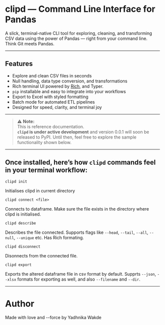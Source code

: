 # clipd — Command Line Interface for Pandas

A slick, terminal-native CLI tool for exploring, cleaning, and transforming CSV data using the power of Pandas — right from your command line.  
Think Git meets Pandas.

---

## Features

- Explore and clean CSV files in seconds
- Null handling, data type conversion, and transformations
- Rich terminal UI powered by [Rich](https://github.com/Textualize/rich), and Typer.
- `pip` installable and easy to integrate into your workflows
- Export to Excel with styled formatting
- Batch mode for automated ETL pipelines
- Designed for speed, clarity, and terminal joy

---

> ⚠️ **Note:**  
> This is reference documentation.  
> **`clipd` is under active development** and version 0.0.1 will soon be released to PyPI.
> Until then, feel free to explore the sample functionality shown below.

---

## Once installed, here’s how `clipd` commands feel in your terminal workflow:

```
clipd init
```
Initialises clipd in current directory

```
clipd connect <file>
```
Connects to dataframe. Make sure the file exists in the directory where clipd is initialised.

```
clipd describe
```
Describes the file connected. 
Supports flags like `--head`, `--tail`, `--all`, `--null`, `--unique` etc. 
Has Rich formating.

```
clipd disconnect
```
Disonnects from the connected file. 

```
clipd export
```
Exports the altered dataframe file in csv format by default. 
Supprts `--json`, `--xlsx` formats for exporting as well, and also `--filename` and `--dir`. 

---

# Author
Made with love and --force by Yadhnika Wakde



